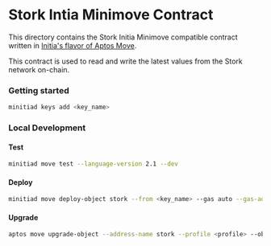 # Stork Intia Minimove Contract

This directory contains the Stork Initia Minimove compatible contract written in [Initia's flavor of Aptos Move](https://docs.initia.xyz/home/core-concepts/initia-and-rollups/rollups/vms/minimove/introduction).

This contract is used to read and write the latest values from the Stork network on-chain.

### Getting started

```bash
minitiad keys add <key_name>
```

### Local Development


#### Test

```bash
minitiad move test --language-version 2.1 --dev
```

#### Deploy

```bash
minitiad move deploy-object stork --from <key_name> --gas auto --gas-adjustment 1.5 --gas-prices <gas_price> --node <rpc_url> --chain-id <chain_id> --language-version 2.1
```

#### Upgrade

```bash
aptos move upgrade-object --address-name stork --profile <profile> --object-address <object-address> --move-2
```
